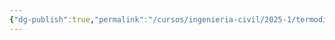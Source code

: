 ```yaml
---
{"dg-publish":true,"permalink":"/cursos/ingenieria-civil/2025-1/termodinamica/unidad-1/unidad-1/","tags":["I1IIQ1003"]}
---
```


